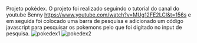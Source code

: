 Projeto pokédex.
O projeto foi realizado seguindo o tutorial do canal do youtube Benny https://www.youtube.com/watch?v=MUg12FE2LCI&t=156s e em seguida foi colocado uma barra de pesquisa e adicionado um código javascript para pesquisar os pokemons pelo que foi digitado no input de pesquisa.
![pokedex1](https://github.com/DanielDantas0921/pokedex-web/assets/87837294/6e1e1691-c741-4573-a97a-3cf8d6133c01)
![pokedex2](https://github.com/DanielDantas0921/pokedex-web/assets/87837294/8950e9b0-1d6a-4741-8138-379f3aae6949)
